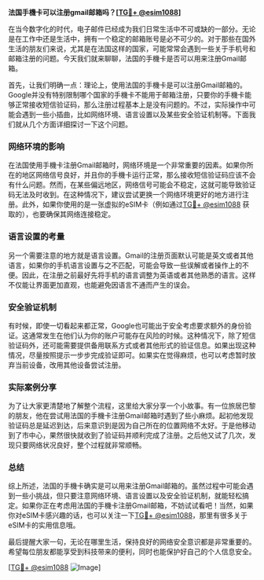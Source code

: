 **法国手機卡可以注册gmail邮箱吗？[[TG💪+ @esim1088](https://t.me/s/esim1088)]**

在当今数字化的时代，电子邮件已经成为我们日常生活中不可或缺的一部分。无论是在工作中还是生活中，拥有一个稳定的邮箱账号是必不可少的。对于那些在国外生活的朋友们来说，尤其是在法国这样的国家，可能常常会遇到一些关于手机号和邮箱注册的问题。今天我们就来聊聊，法国的手機卡是否可以用来注册Gmail邮箱。

首先，让我们明确一点：理论上，使用法国的手機卡是可以注册Gmail邮箱的。Google并没有特别限制哪个国家的手機卡不能用于邮箱注册，只要你的手機卡能够正常接收短信验证码，那么注册过程基本上是没有问题的。不过，实际操作中可能会遇到一些小插曲，比如网络环境、语言设置以及某些安全验证机制等。下面我们就从几个方面详细探讨一下这个问题。

### 网络环境的影响

在法国使用手機卡注册Gmail邮箱时，网络环境是一个非常重要的因素。如果你所在的地区网络信号良好，并且你的手機卡运行正常，那么接收短信验证码应该不会有什么问题。然而，在某些偏远地区，网络信号可能会不稳定，这就可能导致验证码无法及时收到。在这种情况下，建议尝试更换一个网络环境更好的地方进行注册。此外，如果你使用的是一张虚拟的eSIM卡（例如通过[TG💪+ @esim1088](https://t.me/s/esim1088) 获取的），也要确保其网络连接稳定。

### 语言设置的考量

另一个需要注意的地方就是语言设置。Gmail的注册页面默认可能是英文或者其他语言，如果你的手机语言设置与之不匹配，可能会导致一些误解或者操作上的不便。因此，在注册之前最好先将手机的语言调整为英语或者其他熟悉的语言。这样不仅能让界面更加直观，也能避免因语言不通而产生的误会。

### 安全验证机制

有时候，即使一切看起来都正常，Google也可能出于安全考虑要求额外的身份验证。这通常发生在他们认为你的账户可能存在风险的时候。这种情况下，除了短信验证码外，还可能需要提供备用联系方式或者其他形式的验证信息。如果出现这种情况，尽量按照提示一步步完成验证即可。如果实在觉得麻烦，也可以考虑暂时放弃当前设备，改用其他设备尝试注册。

### 实际案例分享

为了让大家更清楚地了解整个流程，这里给大家分享一个小故事。有一位旅居巴黎的朋友，他在尝试用法国的手機卡注册Gmail邮箱时遇到了些小麻烦。起初他发现验证码总是延迟到达，后来意识到是因为自己所在的位置网络不太好。于是他移动到了市中心，果然很快就收到了验证码并顺利完成了注册。之后他又试了几次，发现只要网络状况良好，整个过程就非常顺畅。

### 总结

综上所述，法国的手機卡确实是可以用来注册Gmail邮箱的。虽然过程中可能会遇到一些小挑战，但只要注意网络环境、语言设置以及安全验证机制，就能轻松搞定。如果你正在考虑用法国的手機卡注册Gmail邮箱，不妨试试看吧！当然，如果你对eSIM卡感兴趣的话，也可以关注一下[TG💪+ @esim1088](https://t.me/s/esim1088)，那里有很多关于eSIM卡的实用信息哦。

最后提醒大家一句，无论在哪里生活，保持良好的网络安全意识都是非常重要的。希望每位朋友都能享受到科技带来的便利，同时也能保护好自己的个人信息安全。

[[TG💪+ @esim1088](https://t.me/s/esim1088) ![Image](https://i.postimg.cc/4NQfJmqS/Snipaste-2025-05-13-00-14-12.png)]